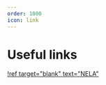 ```yaml
---
order: 1000
icon: link
---
```

# Useful links

[!ref target="blank" text="NELA"](https://nela.org.uk/)

